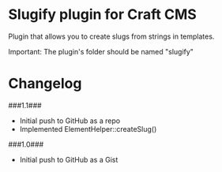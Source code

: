 Slugify plugin for Craft CMS
=================

Plugin that allows you to create slugs from strings in templates.
 
Important:
The plugin's folder should be named "slugify"

Changelog
=================
###1.1###
 - Initial push to GitHub as a repo
 - Implemented ElementHelper::createSlug()

###1.0###
 - Initial push to GitHub as a Gist